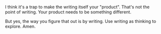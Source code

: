 I think it's a trap to make the writing itself your "product". That's not the point of writing. Your product needs to be something different.

But yes, the way you figure that out is by writing. Use writing as thinking to explore. Amen.

